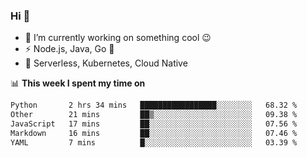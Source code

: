 ### Hi 👋

<!--
**nodejh/nodejh** is a ✨ _special_ ✨ repository because its `README.md` (this file) appears on your GitHub profile.

Here are some ideas to get you started:

- 🔭 I’m currently working on ...
- 🌱 I’m currently learning ...
- 👯 I’m looking to collaborate on ...
- 🤔 I’m looking for help with ...
- 💬 Ask me about ...
- 📫 How to reach me: ...
- 😄 Pronouns: ...
- ⚡ Fun fact: ...
-->

- 🔭 I’m currently working on something cool :wink:
- ⚡ Node.js, Java, Go :thought_balloon:
- 🤖 Serverless, Kubernetes, Cloud Native

📊 **This week I spent my time on**

<!--START_SECTION:waka-->

```txt
Python       2 hrs 34 mins   █████████████████░░░░░░░░   68.32 %
Other        21 mins         ██▒░░░░░░░░░░░░░░░░░░░░░░   09.38 %
JavaScript   17 mins         ██░░░░░░░░░░░░░░░░░░░░░░░   07.56 %
Markdown     16 mins         ██░░░░░░░░░░░░░░░░░░░░░░░   07.46 %
YAML         7 mins          █░░░░░░░░░░░░░░░░░░░░░░░░   03.39 %
```

<!--END_SECTION:waka-->


<!--
:traffic_light: **Visitors**

![visitors](https://visitor-badge.glitch.me/badge?page_id=nodejh.nodejh)
-->
